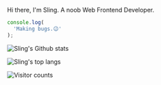 Hi there, I'm Sling. A noob Web Frontend Developer.

```js
console.log(
  'Making bugs.😉'
);
```
<section>
  <p>
    <picture>
      <img src="https://github-readme-stats.vercel.app/api?username=wangziling&show_icons=true&rank_icon=github" alt="Sling's Github stats" />
    </picture>
  </p>
  <p>
    <picture>
      <img src="https://github-readme-stats.vercel.app/api/top-langs/?username=wangziling&langs_count=8&layout=compact" alt="Sling's top langs" />
    </picture>
  </p>
  <p>
    <picture>
      <img src="https://profile-counter.glitch.me/wangziling/count.svg" alt="Visitor counts" />
    </picture>
  </p>
</section>

<!--
**wangziling/wangziling** is a ✨ _special_ ✨ repository because its `README.md` (this file) appears on your GitHub profile.

Here are some ideas to get you started:

- 🔭 I’m currently working on ...
- 🌱 I’m currently learning ...
- 👯 I’m looking to collaborate on ...
- 🤔 I’m looking for help with ...
- 💬 Ask me about ...
- 📫 How to reach me: ...
- 😄 Pronouns: ...
- ⚡ Fun fact: ...
-->
